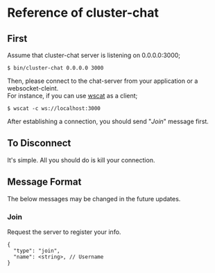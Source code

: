 # Reference of cluster-chat

## First

Assume that cluster-chat server is listening on 0.0.0.0:3000;

```
$ bin/cluster-chat 0.0.0.0 3000
```

Then, please connect to the chat-server from your application or a websocket-cleint.  
For instance, if you can use [wscat](https://github.com/websockets/wscat) as a client;

```
$ wscat -c ws://localhost:3000
```

After establishing a connection, you should send "*Join*" message first.

## To Disconnect

It's simple. All you should do is kill your connection.

## Message Format

The below messages may be changed in the future updates.

### Join

Request the server to register your info.

```
{
  "type": "join",
  "name": <string>, // Username
}
```
